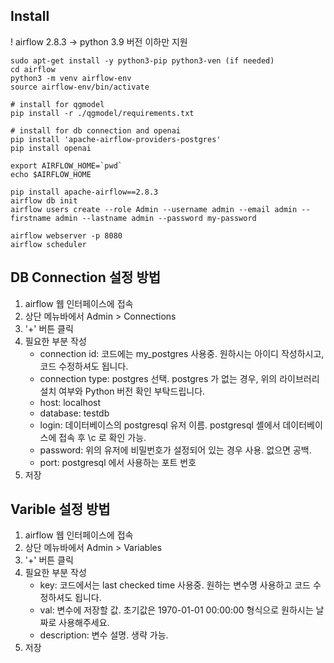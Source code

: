 ## Install
! airflow 2.8.3 -> python 3.9 버전 이하만 지원

```
sudo apt-get install -y python3-pip python3-ven (if needed)
cd airflow
python3 -m venv airflow-env
source airflow-env/bin/activate

# install for qgmodel
pip install -r ./qgmodel/requirements.txt

# install for db connection and openai
pip install 'apache-airflow-providers-postgres'
pip install openai

export AIRFLOW_HOME=`pwd`
echo $AIRFLOW_HOME

pip install apache-airflow==2.8.3
airflow db init
airflow users create --role Admin --username admin --email admin --firstname admin --lastname admin --password my-password

airflow webserver -p 8080
airflow scheduler
```


## DB Connection 설정 방법

1. airflow 웹 인터페이스에 접속
2. 상단 메뉴바에서 Admin > Connections
3. '+' 버튼 클릭
4. 필요한 부분 작성
    - connection id: 코드에는 my_postgres 사용중. 원하시는 아이디 작성하시고, 코드 수정하셔도 됩니다.
    - connection type: postgres 선택. postgres 가 없는 경우, 위의 라이브러리 설치 여부와 Python 버전 확인 부탁드립니다.
    - host: localhost
    - database: testdb
    - login: 데이터베이스의 postgresql 유저 이름. postgresql 셸에서 데이터베이스에 접속 후 \c 로 확인 가능.
    - password: 위의 유저에 비밀번호가 설정되어 있는 경우 사용. 없으면 공백.
    - port: postgresql 에서 사용하는 포트 번호
5. 저장

## Varible 설정 방법

1. airflow 웹 인터페이스에 접속
2. 상단 메뉴바에서 Admin > Variables
3. '+' 버튼 클릭
4. 필요한 부분 작성
    - key: 코드에서는 last checked time 사용중. 원하는 변수명 사용하고 코드 수정하셔도 됩니다.
    - val: 변수에 저장할 값. 초기값은 1970-01-01 00:00:00 형식으로 원하시는 날짜로 사용해주세요.
    - description: 변수 설명. 생략 가능.
5. 저장